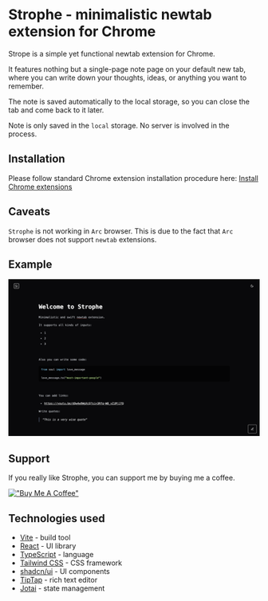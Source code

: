 # Strophe - minimalistic newtab extension for Chrome

Strope is a simple yet functional newtab extension for Chrome.

It features nothing but a single-page note page on your default new tab, where you can write down your thoughts, ideas, or anything you want to remember.

The note is saved automatically to the local storage, so you can close the tab and come back to it later.

Note is only saved in the `local` storage. No server is involved in the process.

## Installation

Please follow standard Chrome extension installation procedure here: [Install Chrome extensions](https://chromewebstore.google.com/detail/strophe/nfeehfdifaamihffeabhamemjjgnfnkp?authuser=0&hl=en-GB)

## Caveats

`Strophe` is not working in `Arc` browser. This is due to the fact that `Arc` browser does not support `newtab` extensions.

## Example

![Strophe](./assets/screenshots/dark.png)

## Support

If you really like Strophe, you can support me by buying me a coffee.

[!["Buy Me A Coffee"](https://www.buymeacoffee.com/assets/img/custom_images/orange_img.png)](https://buymeacoffee.com/renardeinside)

## Technologies used

- [Vite](https://vitejs.dev/) - build tool
- [React](https://reactjs.org/) - UI library
- [TypeScript](https://www.typescriptlang.org/) - language
- [Tailwind CSS](https://tailwindcss.com/) - CSS framework
- [shadcn/ui](https://ui.shadcn.com) - UI components
- [TipTap](https://www.tiptap.dev/) - rich text editor
- [Jotai](https://jotai.org/) - state management
